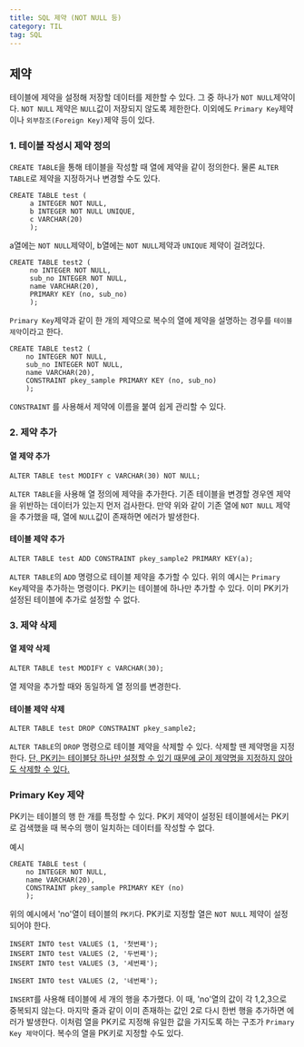 ```yaml
---
title: SQL 제약 (NOT NULL 등)
category: TIL
tag: SQL
---
```


## 제약

테이블에 제약을 설정해 저장할 데이터를 제한할 수 있다. 그 중 하나가 `NOT NULL`제약이다. `NOT NULL` 제약은 `NULL`값이 저장되지 않도록 제한한다. 이외에도 `Primary Key`제약이나 `외부참조(Foreign Key)`제약 등이 있다.

### 1. 테이블 작성시 제약 정의

`CREATE TABLE`을 통해 테이블을 작성할 때 열에 제약을 같이 정의한다. 물론 `ALTER TABLE`로 제약을 지정하거나 변경할 수도 있다. 

```
CREATE TABLE test (
     a INTEGER NOT NULL,
     b INTEGER NOT NULL UNIQUE,
     c VARCHAR(20)
     );
```

a열에는 `NOT NULL`제약이, b열에는 `NOT NULL`제약과 `UNIQUE` 제약이 걸려있다. 

```
CREATE TABLE test2 (
     no INTEGER NOT NULL,
     sub_no INTEGER NOT NULL,
     name VARCHAR(20),
     PRIMARY KEY (no, sub_no)
     );
```

 `Primary Key`제약과 같이 한 개의 제약으로 복수의 열에 제약을 설명하는 경우를 `테이블 제약`이라고 한다.

```
CREATE TABLE test2 (
    no INTEGER NOT NULL,
    sub_no INTEGER NOT NULL,
    name VARCHAR(20),
    CONSTRAINT pkey_sample PRIMARY KEY (no, sub_no)
    );
```

`CONSTRAINT` 를 사용해서 제약에 이름을 붙여 쉽게 관리할 수 있다.

### 2. 제약 추가

#### 열 제약 추가

```
ALTER TABLE test MODIFY c VARCHAR(30) NOT NULL;
```

`ALTER TABLE`을 사용해 열 정의에 제약을 추가한다. 기존 테이블을 변경할 경우엔 제약을 위반하는 데이터가 있는지 먼저 검사한다. 만약 위와 같이 기존 열에 `NOT NULL` 제약을 추가했을 때, 열에 `NULL`값이 존재하면 에러가 발생한다.

#### 테이블 제약 추가

```
ALTER TABLE test ADD CONSTRAINT pkey_sample2 PRIMARY KEY(a);
```

`ALTER TABLE`의 `ADD` 명령으로 테이블 제약을 추가할 수 있다. 위의 예시는 `Primary Key`제약을 추가하는 명령이다. PK키는 테이블에 하나만 추가할 수 있다. 이미 PK키가 설정된 테이블에 추가로 설정할 수 없다.

### 3. 제약 삭제

#### 열 제약 삭제

```
ALTER TABLE test MODIFY c VARCHAR(30);
```

열 제약을 추가할 때와 동일하게 열 정의를 변경한다.

#### 테이블 제약 삭제

```
ALTER TABLE test DROP CONSTRAINT pkey_sample2;
```

`ALTER TABLE`의 `DROP` 명령으로 테이블 제약을 삭제할 수 있다. 삭제할 땐 제약명을 지정한다. <u>단, PK키는 테이블당 하나만 설정할 수 있기 때문에 굳이 제약명을 지정하지 않아도 삭제할 수 있다.</u>

### Primary Key 제약

PK키는 테이블의 행 한 개를 특정할 수 있다. PK키 제약이 설정된 테이블에서는 PK키로 검색했을 때 복수의 행이 일치하는 데이터를 작성할 수 없다. 

<p>예시</p>

```
CREATE TABLE test (
    no INTEGER NOT NULL,
    name VARCHAR(20),
    CONSTRAINT pkey_sample PRIMARY KEY (no)
    );
```

위의 예시에서 'no'열이 테이블의 `PK키`다. PK키로 지정할 열은 `NOT NULL` 제약이 설정되어야 한다. 

```
INSERT INTO test VALUES (1, '첫번째');
INSERT INTO test VALUES (2, '두번째');
INSERT INTO test VALUES (3, '세번째');

INSERT INTO test VALUES (2, '네번째');
```

`INSERT`를 사용해 테이블에 세 개의 행을 추가했다. 이 때, 'no'열의 값이 각 1,2,3으로 중복되지 않는다. 마지막 줄과 같이 이미 존재하는 값인 2로 다시 한번 행을 추가하면 에러가 발생한다. 이처럼 열을 PK키로 지정해 유일한 값을 가지도록 하는 구조가 `Primary Key 제약`이다. 복수의 열을 PK키로 지정할 수도 있다. 